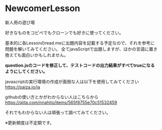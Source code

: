 # NewcomerLesson
新人用の遊び場

好きなものをコピペでもクローンでも好きに使ってください。

基本的に各Lessonのread.meに出題内容を記載する予定なので、それを参考に問題を解いてみてください。
全てjavaScriptで出題しますが、ほかの言語に置き換えても面白いかもしれません。

**question.jsのコードを修正して、テストコードの出力結果がすべてtrueになるようにしてください。**

javascriptの実行環境の作成が面倒な人は以下を使用してみてください
https://paiza.io/ja

githubの使い方とかがわからない人はこちらから
https://qiita.com/nnahito/items/565f8755e70c51532459

それでもわからない人は頑張って調べてみてください。

※更新頻度は不定期です。
